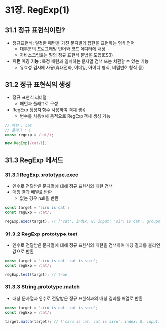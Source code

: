 # 31장. RegExp(1)

## 31.1 정규 표현식이란?

* 정규표현식: 일정한 패턴을 가진 문자열의 집한을 표현하는 형식 언어
  * 대부분의 프로그래밍 언어와 코드 에디터에 내장
  * 자바스크립트는 펄의 정규 표현식 문법을 도입(ES3)
* **패턴 매칭 기능** : 특정 패턴과 일치하는 문자열 검색 또는 치환할 수 있는 기능
  * 유효성 검사에 사용(휴대전화, 이메일, 아이디 형식, 비밀번호 형식 등)



## 31.2 정규 표현식의 생성

* 정규 표현식 리터럴
  * 패턴과 플래그로 구성
* RegExp 생성자 함수 사용하여 객체 생성
  * 변수를 사용ㅎ해 동적으로 RegExp 객체 생성 가능

```javascript
// 패턴 : cat
// 플래그 : i
const regexp = /cat/i;

new RegExp(/cat/i);
```





## 31.3 RegExp 메서드

### 31.3.1 RegExp.prototype.exec

* 인수로 전달받은 문자열에 대해 정규 표현식의 패턴 검색
* 매칭 결과 배열로 반환
  * 없는 경우 null을 반환

```JavaScript
const target = 'siru is cat';
const regExp = /cat/;

regExp.exec(target); // ['cat', index: 8, input: 'siru is cat', groups: undefined]
```



### 31.3.2 RegExp.prototype.test

* 인수로 전달받은 문자열에 대해 정규 표현식의 패턴을 검색하여 매칭 결과를 불리언 값으로 반환

```JavaScript
const target = 'siru is cat. cat is siru';
const regExp = /cat/;

regExp.test(target); // true
```



### 31.3.3 String.prototype.match

* 대상 문자열과 인수로 전달받은 정규 표현식과의 매칭 결과를 배열로 반환

```JavaScript
const target = 'siru is cat. cat is siru';
const regExp = /cat/;

target.match(target); // ['siru is cat. cat is siru', index: 0, input: 'siru is cat. cat is siru', groups: undefined]
```

